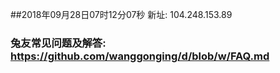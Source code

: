 ##2018年09月28日07时12分07秒 新址: 104.248.153.89
### 兔友常见问题及解答: https://github.com/wanggonging/d/blob/w/FAQ.md
